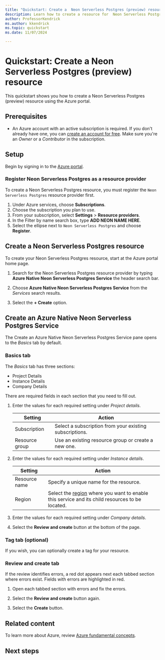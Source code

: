 ```yaml
---
title: "Quickstart: Create a  Neon Serverless Postgres (preview) resource"
description: Learn how to create a resource for  Neon Serverless Postgres (preview) using the Azure portal.
author: ProfessorKendrick
ms.author: kkendrick
ms.topic: quickstart
ms.date: 11/07/2024

---
```

# Quickstart: Create a Neon Serverless Postgres (preview) resource

This quickstart shows you how to create a Neon Serverless Postgres (preview) resource using the Azure portal.

## Prerequisites

- An Azure account with an active subscription is required. If you don't already have one, you can [create an account for free](https://azure.microsoft.com/free/). Make sure you're an *Owner* or a *Contributor* in the subscription.

## Setup

Begin by signing in to the [Azure portal](https://portal.azure.com).

### Register Neon Serverless Postgres as a resource provider

To create a Neon Serverless Postgres resource, you must register the `Neon Serverless Postgres` resource provider first.

1. Under Azure services, choose **Subscriptions**.
1. Choose the subscription you plan to use. 
1. From your subscription, select **Settings** > **Resource providers**.
1. In the Filter by name search box, type **ADD NEON NAME HERE**.
1. Select the ellipse next to `Neon Serverless Postgres` and choose **Register**. 

## Create a Neon Serverless Postgres resource

To create your Neon Serverless Postgres resource, start at the Azure portal home page.

1. Search for the Neon Serverless Postgres resource provider by typing **Azure Native Neon Serverless Postgres Service** the header search bar.

1. Choose **Azure Native Neon Serverless Postgres Service** from the *Services* search results.

1. Select the **+ Create** option.

## Create an Azure Native Neon Serverless Postgres Service

The Create an Azure Native Neon Serverless Postgres Service pane opens to the *Basics* tab by default.

### Basics tab

The *Basics* tab has three sections:

- Project Details
- Instance Details
- Company Details

There are required fields in each section that you need to fill out.

1. Enter the values for each required setting under *Project details*.

    |Setting  |Action  |
    |---------|---------|
    |Subscription    |Select a subscription from your existing subscriptions.         |
    |Resource group     |Use an existing resource group or create a new one.          |

1. Enter the values for each required setting under *Instance details*.

    |Setting  |Action  |
    |---------|---------|
    |Resource name     |Specify a unique name for the resource.    |
    |Region     |Select the [region](https://azure.microsoft.com/explore/global-infrastructure/geographies/) where you want to enable this service and its child resources to be located.         |

1. Enter the values for each required setting under *Company details*.

1. Select the **Review and create** button at the bottom of the page.

### Tag tab (optional)

If you wish, you can optionally create a tag for your resource. 

### Review and create tab

If the review identifies errors, a red dot appears next each tabbed section where errors exist. Fields with errors are highlighted in red. 

1. Open each tabbed section with errors and fix the errors.

1. Select the **Review and create** button again.

1. Select the **Create** button.

## Related content

To learn more about Azure, review [Azure fundamental concepts](/azure/cloud-adoption-framework/ready/considerations/fundamental-concepts).

## Next steps